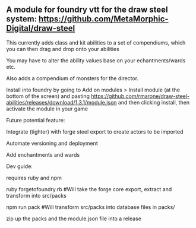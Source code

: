 ## A module for foundry vtt for the draw steel system: https://github.com/MetaMorphic-Digital/draw-steel

This currently adds class and kit abilities to a set of compendiums, which you can then drag and drop onto your abilities

You may have to alter the ability values base on your echantments/wards etc.

Also adds a compendium of monsters for the director.

Install into foundry by going to Add on modules > Install module (at the bottom of the screen) and pasting https://github.com/rmarone/draw-steel-abilities/releases/download/1.3.1/module.json and then clicking install, then activate the module in your game

Future potential feature:

Integrate (tighter) with forge steel export to create actors to be imported

Automate versioning and deployment

Add enchantments and wards

Dev guide:

requires ruby and npm

ruby forgetofoundry.rb  #Will take the forge core export, extract and transform into src/packs

npm run pack  #Will transform src/packs into database files in packs/

zip up the packs and the module.json file into a release
